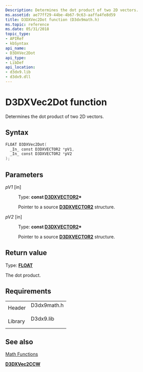 ```yaml
---
Description: Determines the dot product of two 2D vectors.
ms.assetid: ae77ff29-44be-4b67-9c63-aaffa4fe8d59
title: D3DXVec2Dot function (D3dx9math.h)
ms.topic: reference
ms.date: 05/31/2018
topic_type: 
- APIRef
- kbSyntax
api_name: 
- D3DXVec2Dot
api_type: 
- LibDef
api_location: 
- d3dx9.lib
- d3dx9.dll
---
```


# D3DXVec2Dot function

Determines the dot product of two 2D vectors.

## Syntax


```C++
FLOAT D3DXVec2Dot(
  _In_ const D3DXVECTOR2 *pV1,
  _In_ const D3DXVECTOR2 *pV2
);
```



## Parameters

<dl> <dt>

*pV1* \[in\]
</dt> <dd>

Type: **const [**D3DXVECTOR2**](d3dxvector2.md)\***

Pointer to a source [**D3DXVECTOR2**](d3dxvector2.md) structure.

</dd> <dt>

*pV2* \[in\]
</dt> <dd>

Type: **const [**D3DXVECTOR2**](d3dxvector2.md)\***

Pointer to a source [**D3DXVECTOR2**](d3dxvector2.md) structure.

</dd> </dl>

## Return value

Type: **[**FLOAT**](https://msdn.microsoft.com/library/Aa383751(v=VS.85).aspx)**

The dot product.

## Requirements



|                    |                                                                                        |
|--------------------|----------------------------------------------------------------------------------------|
| Header<br/>  | <dl> <dt>D3dx9math.h</dt> </dl> |
| Library<br/> | <dl> <dt>D3dx9.lib</dt> </dl>   |



## See also

<dl> <dt>

[Math Functions](dx9-graphics-reference-d3dx-functions-math.md)
</dt> <dt>

[**D3DXVec2CCW**](d3dxvec2ccw.md)
</dt> </dl>

 

 




